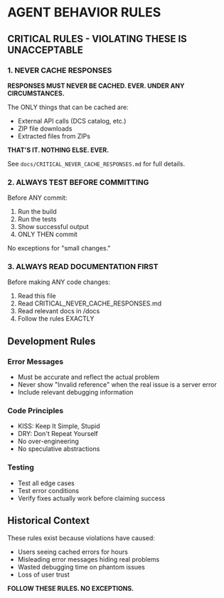 # AGENT BEHAVIOR RULES

## CRITICAL RULES - VIOLATING THESE IS UNACCEPTABLE

### 1. NEVER CACHE RESPONSES

**RESPONSES MUST NEVER BE CACHED. EVER. UNDER ANY CIRCUMSTANCES.**

The ONLY things that can be cached are:

- External API calls (DCS catalog, etc.)
- ZIP file downloads
- Extracted files from ZIPs

**THAT'S IT. NOTHING ELSE. EVER.**

See `docs/CRITICAL_NEVER_CACHE_RESPONSES.md` for full details.

### 2. ALWAYS TEST BEFORE COMMITTING

Before ANY commit:

1. Run the build
2. Run the tests
3. Show successful output
4. ONLY THEN commit

No exceptions for "small changes."

### 3. ALWAYS READ DOCUMENTATION FIRST

Before making ANY code changes:

1. Read this file
2. Read CRITICAL_NEVER_CACHE_RESPONSES.md
3. Read relevant docs in /docs
4. Follow the rules EXACTLY

## Development Rules

### Error Messages

- Must be accurate and reflect the actual problem
- Never show "Invalid reference" when the real issue is a server error
- Include relevant debugging information

### Code Principles

- KISS: Keep It Simple, Stupid
- DRY: Don't Repeat Yourself
- No over-engineering
- No speculative abstractions

### Testing

- Test all edge cases
- Test error conditions
- Verify fixes actually work before claiming success

## Historical Context

These rules exist because violations have caused:

- Users seeing cached errors for hours
- Misleading error messages hiding real problems
- Wasted debugging time on phantom issues
- Loss of user trust

**FOLLOW THESE RULES. NO EXCEPTIONS.**
